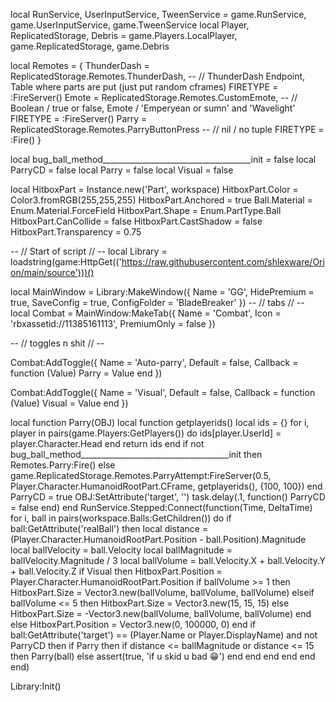 local RunService, UserInputService, TweenService = game.RunService, game.UserInputService, game.TweenService
local Player, ReplicatedStorage, Debris = game.Players.LocalPlayer, game.ReplicatedStorage, game.Debris

local Remotes = {
    ThunderDash = ReplicatedStorage.Remotes.ThunderDash, -- // ThunderDash Endpoint, Table where parts are put (just put random cframes) FIRETYPE = :FireServer()
    Emote = ReplicatedStorage.Remotes.CustomEmote, -- // Boolean / true or false, Emote / 'Emperyean or sumn' and 'Wavelight' FIRETYPE = :FireServer()
    Parry = ReplicatedStorage.Remotes.ParryButtonPress -- // nil / no tuple FIRETYPE = :Fire()
}

local bug_ball_method_____________________________________init = false
local ParryCD = false
local Parry = false
local Visual = false


local HitboxPart = Instance.new('Part', workspace)
HitboxPart.Color = Color3.fromRGB(255,255,255)
HitboxPart.Anchored = true
Ball.Material = Enum.Material.ForceField 
HitboxPart.Shape = Enum.PartType.Ball
HitboxPart.CanCollide = false
HitboxPart.CastShadow = false
HitboxPart.Transparency = 0.75

-- // Start of script // --
local Library = loadstring(game:HttpGet(('https://raw.githubusercontent.com/shlexware/Orion/main/source')))()

local MainWindow = Library:MakeWindow({
    Name = 'GG',
    HidePremium = true,
    SaveConfig = true,
    ConfigFolder = 'BladeBreaker'
})
-- // tabs // --
local Combat = MainWindow:MakeTab({
    Name = 'Combat',
    Icon = 'rbxassetid://11385161113',
    PremiumOnly = false
})

-- // toggles n shit // --

Combat:AddToggle({
    Name = 'Auto-parry',
    Default = false,
    Callback = function (Value)
        Parry = Value
    end
})

Combat:AddToggle({
    Name = 'Visual',
    Default = false,
    Callback = function (Value)
        Visual = Value
    end
})




local function Parry(OBJ)
    local function getplayerids()
        local ids = {}
        for i, player in pairs(game.Players:GetPlayers()) do
            ids[player.UserId] = player.Character.Head
        end
        return ids
    end
    if not bug_ball_method_____________________________________init then
        Remotes.Parry:Fire()
    else
        game.ReplicatedStorage.Remotes.ParryAttempt:FireServer(0.5, Player.Character.HumanoidRootPart.CFrame, getplayerids(), {100, 100})
    end
    ParryCD = true
    OBJ:SetAttribute('target', '')
    task.delay(.1, function()
        ParryCD = false
    end)
end
RunService.Stepped:Connect(function(Time, DeltaTime)
    for i, ball in pairs(workspace.Balls:GetChildren()) do
        if ball:GetAttribute('realBall') then
            local distance = (Player.Character.HumanoidRootPart.Position - ball.Position).Magnitude
            local ballVelocity = ball.Velocity
            local ballMagnitude = ballVelocity.Magnitude / 3
            local ballVolume = ball.Velocity.X + ball.Velocity.Y + ball.Velocity.Z
            if Visual then
                HitboxPart.Position = Player.Character.HumanoidRootPart.Position
                if ballVolume >= 1 then
                    HitboxPart.Size = Vector3.new(ballVolume, ballVolume, ballVolume)
                elseif ballVolume <= 5 then
                    HitboxPart.Size = Vector3.new(15, 15, 15)
                else
                    HitboxPart.Size = -Vector3.new(ballVolume, ballVolume, ballVolume)
                end
            else
                HitboxPart.Position = Vector3.new(0, 100000, 0)
            end
            if ball:GetAttribute('target') == (Player.Name or Player.DisplayName) and not ParryCD then
                if Parry then
                    if distance <= ballMagnitude or distance <= 15 then
                        Parry(ball)
                    else
                        assert(true, 'if u skid u bad :grin:')
                    end
                end
            end
        end
    end
end)



Library:Init()
